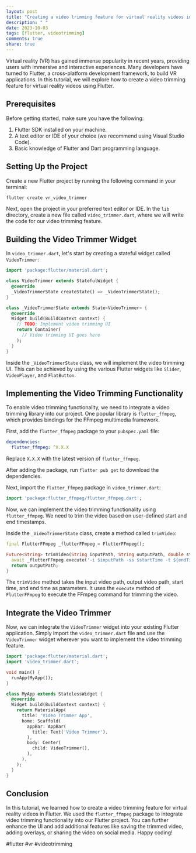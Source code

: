 ```yaml
---
layout: post
title: "Creating a video trimming feature for virtual reality videos in Flutter"
description: " "
date: 2023-10-03
tags: [flutter, videotrimming]
comments: true
share: true
---
```


Virtual reality (VR) has gained immense popularity in recent years, providing users with immersive and interactive experiences. Many developers have turned to Flutter, a cross-platform development framework, to build VR applications. In this tutorial, we will explore how to create a video trimming feature for virtual reality videos using Flutter.

## Prerequisites

Before getting started, make sure you have the following:

1. Flutter SDK installed on your machine.
2. A text editor or IDE of your choice (we recommend using Visual Studio Code).
3. Basic knowledge of Flutter and Dart programming language.

## Setting Up the Project

Create a new Flutter project by running the following command in your terminal:

```
flutter create vr_video_trimmer
```

Next, open the project in your preferred text editor or IDE. In the `lib` directory, create a new file called `video_trimmer.dart`, where we will write the code for our video trimming feature.

## Building the Video Trimmer Widget

In `video_trimmer.dart`, let's start by creating a stateful widget called `VideoTrimmer`:

```dart
import 'package:flutter/material.dart';

class VideoTrimmer extends StatefulWidget {
  @override
  _VideoTrimmerState createState() => _VideoTrimmerState();
}

class _VideoTrimmerState extends State<VideoTrimmer> {
  @override
  Widget build(BuildContext context) {
    // TODO: Implement video trimming UI
    return Container(
      // Video trimming UI goes here
    );
  }
}
```

Inside the `_VideoTrimmerState` class, we will implement the video trimming UI. This can be achieved by using the various Flutter widgets like `Slider`, `VideoPlayer`, and `FlatButton`.

## Implementing the Video Trimming Functionality

To enable video trimming functionality, we need to integrate a video trimming library into our project. One popular library is `flutter_ffmpeg`, which provides bindings for the FFmpeg multimedia framework.

First, add the `flutter_ffmpeg` package to your `pubspec.yaml` file:

```yaml
dependencies:
  flutter_ffmpeg: ^X.X.X
```

Replace `X.X.X` with the latest version of `flutter_ffmpeg`.

After adding the package, run `flutter pub get` to download the dependencies.

Next, import the `flutter_ffmpeg` package in `video_trimmer.dart`:

```dart
import 'package:flutter_ffmpeg/flutter_ffmpeg.dart';
```

Now, we can implement the video trimming functionality using `flutter_ffmpeg`. We need to trim the video based on user-defined start and end timestamps.

Inside the `_VideoTrimmerState` class, create a method called `trimVideo`:

```dart
final FlutterFFmpeg _flutterFFmpeg = FlutterFFmpeg();

Future<String> trimVideo(String inputPath, String outputPath, double startTime, double endTime) async {
  await _flutterFFmpeg.execute('-i $inputPath -ss $startTime -t ${endTime - startTime} -c copy $outputPath');
  return outputPath;
}
```

The `trimVideo` method takes the input video path, output video path, start time, and end time as parameters. It uses the `execute` method of `FlutterFFmpeg` to execute the FFmpeg command for trimming the video.

## Integrate the Video Trimmer

Now, we can integrate the `VideoTrimmer` widget into your existing Flutter application. Simply import the `video_trimmer.dart` file and use the `VideoTrimmer` widget wherever you want to implement the video trimming feature.

```dart
import 'package:flutter/material.dart';
import 'video_trimmer.dart';

void main() {
  runApp(MyApp());
}

class MyApp extends StatelessWidget {
  @override
  Widget build(BuildContext context) {
    return MaterialApp(
      title: 'Video Trimmer App',
      home: Scaffold(
        appBar: AppBar(
          title: Text('Video Trimmer'),
        ),
        body: Center(
          child: VideoTrimmer(),
        ),
      ),
    );
  }
}
```

## Conclusion

In this tutorial, we learned how to create a video trimming feature for virtual reality videos in Flutter. We used the `flutter_ffmpeg` package to integrate video trimming functionality into our Flutter project. You can further enhance the UI and add additional features like saving the trimmed video, adding overlays, or sharing the video on social media. Happy coding!

#flutter #vr #videotrimming